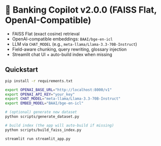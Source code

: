 # 🏦 Banking Copilot v2.0.0 (FAISS Flat, OpenAI-Compatible)

- FAISS Flat (exact cosine) retrieval
- OpenAI-compatible embeddings: `BAAI/bge-en-icl`
- LLM via `CHAT_MODEL` (e.g., `meta-llama/Llama-3.3-70B-Instruct`)
- Field-aware chunking, query rewriting, glossary injection
- Streamlit chat UI + auto-build index when missing

## Quickstart
```bash
pip install -r requirements.txt

export OPENAI_BASE_URL="http://localhost:8000/v1"
export OPENAI_API_KEY="your_key"
export CHAT_MODEL="meta-llama/Llama-3.3-70B-Instruct"
export EMBED_MODEL="BAAI/bge-en-icl"

# (optional) generate new dataset
python scripts/generate_dataset.py

# build index (the app will auto-build if missing)
python scripts/build_faiss_index.py

streamlit run streamlit_app.py
```
